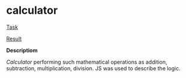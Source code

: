 # calculator

[Task](https://github.com/rolling-scopes-school/tasks/blob/master/tasks/stage-0/projects.md#task-1-calculator)

[Result](https://ebces.github.io/calculator/)

**Descriptiom**

*Calculator* performing such mathematical operations as addition, subtraction, multiplication, division. JS was used to describe the logic.